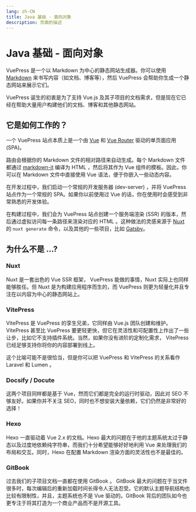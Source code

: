 ```yaml
---
lang: zh-CN
title: Java 基础 - 面向对象
description: 页面的描述
---
```


# Java 基础 - 面向对象

VuePress 是一个以 Markdown 为中心的静态网站生成器。你可以使用 [Markdown](https://zh.wikipedia.org/wiki/Markdown) 来书写内容（如文档、博客等），然后 VuePress 会帮助你生成一个静态网站来展示它们。

VuePress 诞生的初衷是为了支持 Vue.js 及其子项目的文档需求，但是现在它已经在帮助大量用户构建他们的文档、博客和其他静态网站。

## 它是如何工作的？

一个 VuePress 站点本质上是一个由 [Vue](https://vuejs.org/) 和 [Vue Router](https://router.vuejs.org) 驱动的单页面应用 (SPA)。

路由会根据你的 Markdown 文件的相对路径来自动生成。每个 Markdown 文件都通过 [markdown-it](https://github.com/markdown-it/markdown-it) 编译为 HTML ，然后将其作为 Vue 组件的模板。因此，你可以在 Markdown 文件中直接使用 Vue 语法，便于你嵌入一些动态内容。

在开发过程中，我们启动一个常规的开发服务器 (dev-server) ，并将 VuePress 站点作为一个常规的 SPA。如果你以前使用过 Vue 的话，你在使用时会感受到非常熟悉的开发体验。

在构建过程中，我们会为 VuePress 站点创建一个服务端渲染 (SSR) 的版本，然后通过虚拟访问每一条路径来渲染对应的 HTML 。这种做法的灵感来源于 [Nuxt](https://nuxtjs.org/) 的 `nuxt generate` 命令，以及其他的一些项目，比如 [Gatsby](https://www.gatsbyjs.org/)。

## 为什么不是 ...?

### Nuxt

Nuxt 是一套出色的 Vue SSR 框架， VuePress 能做的事情，Nuxt 实际上也同样能够胜任。但 Nuxt 是为构建应用程序而生的，而 VuePress 则更为轻量化并且专注在以内容为中心的静态网站上。

### VitePress

VitePress 是 VuePress 的孪生兄弟，它同样由 Vue.js 团队创建和维护。 VitePress 甚至比 VuePress 要更轻更快，但它在灵活性和可配置性上作出了一些让步，比如它不支持插件系统。当然，如果你没有进阶的定制化需求， VitePress 已经足够支持你将你的内容部署到线上。

这个比喻可能不是很恰当，但是你可以把 VuePress 和 VitePress 的关系看作 Laravel 和 Lumen 。

### Docsify / Docute

这两个项目同样都是基于 Vue，然而它们都是完全的运行时驱动，因此对 SEO 不够友好。如果你并不关注 SEO，同时也不想安装大量依赖，它们仍然是非常好的选择！

### Hexo

Hexo 一直驱动着 Vue 2.x 的文档。Hexo 最大的问题在于他的主题系统太过于静态以及过度地依赖纯字符串，而我们十分希望能够好好地利用 Vue 来处理我们的布局和交互。同时，Hexo 在配置 Markdown 渲染方面的灵活性也不是最佳的。

### GitBook

过去我们的子项目文档一直都在使用 GitBook 。 GitBook 最大的问题在于当文件很多时，每次编辑后的重新加载时间长得令人无法忍受。它的默认主题导航结构也比较有限制性，并且，主题系统也不是 Vue 驱动的。GitBook 背后的团队如今也更专注于将其打造为一个商业产品而不是开源工具。
